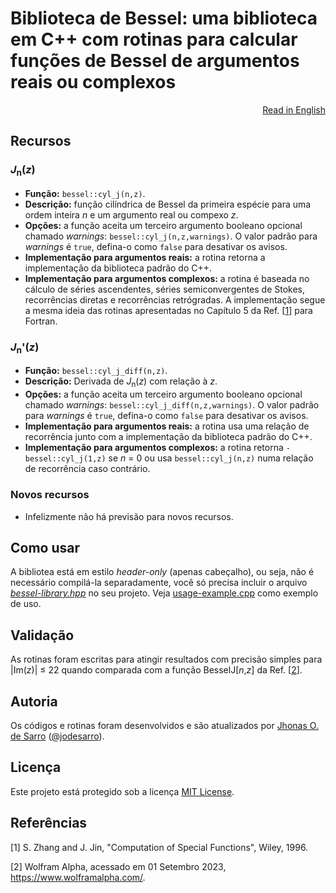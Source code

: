 # Biblioteca de Bessel: uma biblioteca em C++ com rotinas para calcular funções de Bessel de argumentos reais ou complexos

<p align="right"><a href="README.md">Read in English</a></p>

## Recursos

### <nobr>*J*<sub>n</sub>(*z*)</nobr>
  - **Função:** `bessel::cyl_j(n,z)`.
  - **Descrição:** função cilíndrica de Bessel da primeira espécie para uma ordem inteira *n* e um argumento real ou compexo *z*.
  - **Opções:** a função aceita um terceiro argumento booleano opcional chamado *warnings*: `bessel::cyl_j(n,z,warnings)`. O valor padrão para *warnings* é `true`, defina-o como `false` para desativar os avisos. 
  - **Implementação para argumentos reais:** a rotina retorna a implementação da biblioteca padrão do C++.
  - **Implementação para argumentos complexos:** a rotina é baseada no cálculo de séries ascendentes, séries semiconvergentes de Stokes, recorrências diretas e recorrências retrógradas.
  A implementação segue a mesma ideia das rotinas apresentadas no Capítulo 5 da <nobr>Ref. [[1](#referências)]</nobr> para Fortran.

### <nobr>*J*<sub>n</sub>'(*z*)</nobr>
  - **Função:** `bessel::cyl_j_diff(n,z)`.
  - **Descrição:** Derivada de <nobr>*J*<sub>n</sub>(*z*)</nobr> com relação à *z*.
  - **Opções:** a função aceita um terceiro argumento booleano opcional chamado *warnings*: `bessel::cyl_j_diff(n,z,warnings)`. O valor padrão para *warnings* é `true`, defina-o como `false` para desativar os avisos. 
  - **Implementação para argumentos reais:** a rotina usa uma relação de recorrência junto com a implementação da biblioteca padrão do C++.
  - **Implementação para argumentos complexos:** a rotina retorna `-bessel::cyl_j(1,z)` se <nobr>*n* = 0</nobr> ou usa `bessel::cyl_j(n,z)` numa relação de recorrência caso contrário.
    
### Novos recursos
  - Infelizmente não há previsão para novos recursos.

## Como usar

A bibliotea está em estilo *header-only* (apenas cabeçalho), ou seja, não é necessário compilá-la separadamente, você só precisa incluir o arquivo *<a href="bessel-library.hpp">bessel-library.hpp</a>* no seu projeto.
Veja <a href="usage-example.cpp">usage-example.cpp</a> como exemplo de uso.

## Validação

As rotinas foram escritas para atingir resultados com precisão simples para <nobr>|Im(*z*)| ≤ 22</nobr> quando comparada com a função BesselJ[*n*,*z*] da <nobr>Ref. [[2](#referências)]</nobr>.

## Autoria

Os códigos e rotinas foram desenvolvidos e são atualizados por <a href="https://www.researchgate.net/profile/Jhonas-de-Sarro">Jhonas O. de Sarro</a> ([@jodesarro]( https://github.com/jodesarro )).

## Licença

Este projeto está protegido sob a licença <a href="LICENSE">MIT License</a>.

## Referências

[1] S. Zhang and J. Jin, "Computation of Special Functions", Wiley, 1996.

[2] Wolfram Alpha, acessado em 01 Setembro 2023, <https://www.wolframalpha.com/>.
